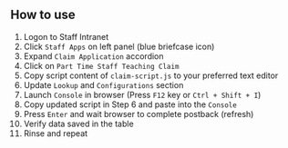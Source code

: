 ## How to use
1. Logon to Staff Intranet
2. Click `Staff Apps` on left panel (blue briefcase icon)
3. Expand `Claim Application` accordion
4. Click on `Part Time Staff Teaching Claim`
5. Copy script content of `claim-script.js` to your preferred text editor
6. Update `Lookup` and `Configurations` section
7. Launch `Console` in browser (Press `F12` key or `Ctrl + Shift + I`)
8. Copy updated script in Step 6 and paste into the `Console`
9. Press `Enter` and wait browser to complete postback (refresh)
10. Verify data saved in the table
11. Rinse and repeat
